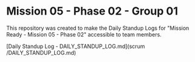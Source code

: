 # Mission 05 - Phase 02 - Group 01

This repository was created to make the Daily Standup Logs for "Mission Ready - Mission 05 - Phase 02" accessible to team members.

[Daily Standup Log - DAILY_STANDUP_LOG.md](scrum /DAILY_STANDUP_LOG.md)
